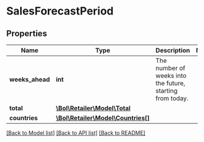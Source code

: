 # SalesForecastPeriod

## Properties
Name | Type | Description | Notes
------------ | ------------- | ------------- | -------------
**weeks_ahead** | **int** | The number of weeks into the future, starting from today. | 
**total** | [**\Bol\Retailer\Model\Total**](Total.md) |  | 
**countries** | [**\Bol\Retailer\Model\Countries[]**](Countries.md) |  | 

[[Back to Model list]](../README.md#documentation-for-models) [[Back to API list]](../README.md#documentation-for-api-endpoints) [[Back to README]](../README.md)


